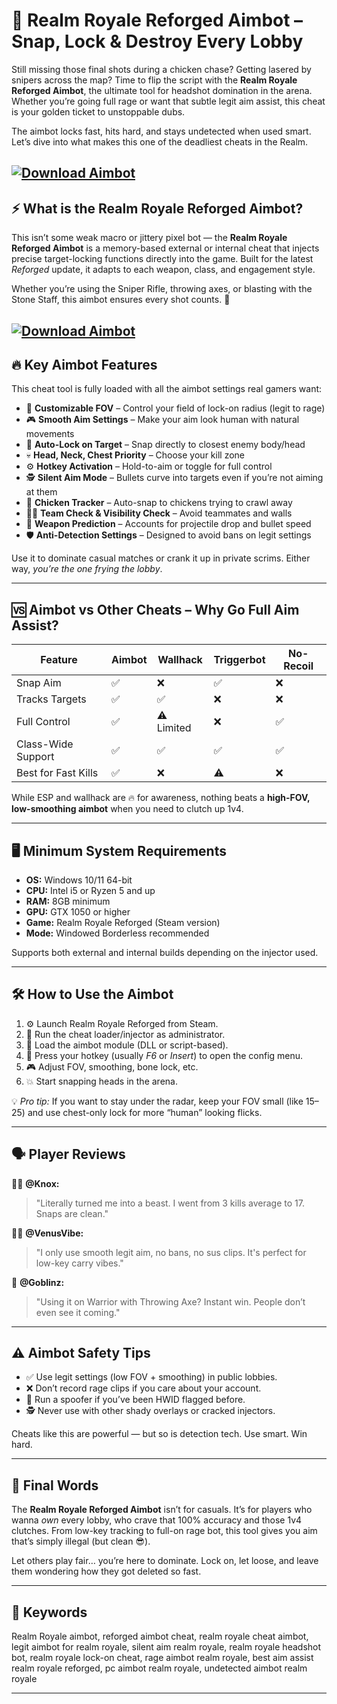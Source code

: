 # 🎯 Realm Royale Reforged Aimbot – Snap, Lock & Destroy Every Lobby

Still missing those final shots during a chicken chase? Getting lasered by snipers across the map? Time to flip the script with the **Realm Royale Reforged Aimbot**, the ultimate tool for headshot domination in the arena. Whether you’re going full rage or want that subtle legit aim assist, this cheat is your golden ticket to unstoppable dubs.

The aimbot locks fast, hits hard, and stays undetected when used smart. Let’s dive into what makes this one of the deadliest cheats in the Realm.

[![Download Aimbot](https://img.shields.io/badge/Download-Aimbot-blueviolet)](https://wecheaters.github.io/cheats/realm-royale-reforged/)
---

## ⚡ What is the Realm Royale Reforged Aimbot?

This isn’t some weak macro or jittery pixel bot — the **Realm Royale Reforged Aimbot** is a memory-based external or internal cheat that injects precise target-locking functions directly into the game. Built for the latest *Reforged* update, it adapts to each weapon, class, and engagement style.

Whether you’re using the Sniper Rifle, throwing axes, or blasting with the Stone Staff, this aimbot ensures every shot counts. 👑

[![Download Aimbot](https://i.ytimg.com/vi/1fHBd1Nt9AI/hqdefault.jpg)](https://wecheaters.github.io/cheats/realm-royale-reforged/)
---

## 🔥 Key Aimbot Features

This cheat tool is fully loaded with all the aimbot settings real gamers want:

* 🎯 **Customizable FOV** – Control your field of lock-on radius (legit to rage)
* 🎮 **Smooth Aim Settings** – Make your aim look human with natural movements
* 🧠 **Auto-Lock on Target** – Snap directly to closest enemy body/head
* 💀 **Head, Neck, Chest Priority** – Choose your kill zone
* ⚙️ **Hotkey Activation** – Hold-to-aim or toggle for full control
* 🕵️ **Silent Aim Mode** – Bullets curve into targets even if you’re not aiming at them
* 🐔 **Chicken Tracker** – Auto-snap to chickens trying to crawl away
* 🧍‍♂️ **Team Check & Visibility Check** – Avoid teammates and walls
* 🔄 **Weapon Prediction** – Accounts for projectile drop and bullet speed
* 🛡️ **Anti-Detection Settings** – Designed to avoid bans on legit settings

Use it to dominate casual matches or crank it up in private scrims. Either way, *you’re the one frying the lobby*.

---

## 🆚 Aimbot vs Other Cheats – Why Go Full Aim Assist?

| Feature             | Aimbot | Wallhack   | Triggerbot | No-Recoil |
| ------------------- | ------ | ---------- | ---------- | --------- |
| Snap Aim            | ✅      | ❌          | ✅          | ❌         |
| Tracks Targets      | ✅      | ✅          | ❌          | ❌         |
| Full Control        | ✅      | ⚠️ Limited | ❌          | ✅         |
| Class-Wide Support  | ✅      | ✅          | ✅          | ✅         |
| Best for Fast Kills | ✅      | ❌          | ⚠️         | ❌         |

While ESP and wallhack are 🔥 for awareness, nothing beats a **high-FOV, low-smoothing aimbot** when you need to clutch up 1v4.

---

## 🖥️ Minimum System Requirements

* **OS:** Windows 10/11 64-bit
* **CPU:** Intel i5 or Ryzen 5 and up
* **RAM:** 8GB minimum
* **GPU:** GTX 1050 or higher
* **Game:** Realm Royale Reforged (Steam version)
* **Mode:** Windowed Borderless recommended

Supports both external and internal builds depending on the injector used.

---

## 🛠️ How to Use the Aimbot

1. ⚙️ Launch Realm Royale Reforged from Steam.
2. 📁 Run the cheat loader/injector as administrator.
3. 🧩 Load the aimbot module (DLL or script-based).
4. 🔑 Press your hotkey (usually *F6* or *Insert*) to open the config menu.
5. 🎮 Adjust FOV, smoothing, bone lock, etc.
6. 💥 Start snapping heads in the arena.

💡 *Pro tip:* If you want to stay under the radar, keep your FOV small (like 15–25) and use chest-only lock for more “human” looking flicks.

---

## 🗣️ Player Reviews

🧍‍♂️ **@Knox:**

> "Literally turned me into a beast. I went from 3 kills average to 17. Snaps are clean."

🧍‍♀️ **@VenusVibe:**

> "I only use smooth legit aim, no bans, no sus clips. It's perfect for low-key carry vibes."

🧍 **@Goblinz:**

> "Using it on Warrior with Throwing Axe? Instant win. People don’t even see it coming."

---

## ⚠️ Aimbot Safety Tips

* ✅ Use legit settings (low FOV + smoothing) in public lobbies.
* ❌ Don’t record rage clips if you care about your account.
* 🧼 Run a spoofer if you’ve been HWID flagged before.
* 🕵️ Never use with other shady overlays or cracked injectors.

Cheats like this are powerful — but so is detection tech. Use smart. Win hard.

---

## 🎯 Final Words

The **Realm Royale Reforged Aimbot** isn’t for casuals. It’s for players who wanna *own* every lobby, who crave that 100% accuracy and those 1v4 clutches. From low-key tracking to full-on rage bot, this tool gives you aim that’s simply illegal (but clean 😎).

Let others play fair… you’re here to dominate. Lock on, let loose, and leave them wondering how they got deleted so fast.

---

## 🔑 Keywords

Realm Royale aimbot, reforged aimbot cheat, realm royale cheat aimbot, legit aimbot for realm royale, silent aim realm royale, realm royale headshot bot, realm royale lock-on cheat, rage aimbot realm royale, best aim assist realm royale reforged, pc aimbot realm royale, undetected aimbot realm royale

---